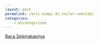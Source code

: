 ```yaml
---
layout: post
permalink: /arti-mimpi-di-toilet-sekolah/
categories:
    - Uncategorized
---
```


[Baca Selengkapnya](/04)